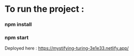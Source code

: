 # To run the project : 
### npm install
### npm start

Deployed here : https://mystifying-turing-3e1e33.netlify.app/
